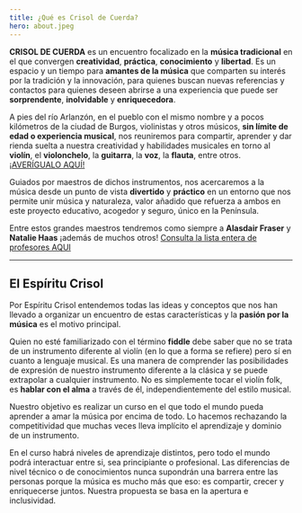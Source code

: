 ```yaml
---
title: ¿Qué es Crisol de Cuerda?
hero: about.jpeg
---
```


**CRISOL DE CUERDA** es un encuentro focalizado en la **música tradicional** en el que convergen **creatividad**, **práctica**, **conocimiento** y **libertad**. Es un espacio y un tiempo para **amantes de la música** que comparten su interés por la tradición y la innovación, para quienes buscan nuevas referencias y contactos para quienes deseen abrirse a una experiencia que puede ser **sorprendente**, **inolvidable** y **enriquecedora**.

A pies del río Arlanzón, en el pueblo con el mismo nombre y a pocos kilómetros de la ciudad de Burgos, violinistas y otros músicos, **sin límite de edad o experiencia musical**, nos reuniremos para compartir, aprender y dar rienda suelta a nuestra creatividad y habilidades musicales en torno al **violín**, el **violonchelo**, la **guitarra**, la **voz**, la **flauta**, entre otros. [¡AVERÍGUALO AQUÍ!](/about/classes)

Guiados por maestros de dichos instrumentos, nos acercaremos a la música desde un punto de vista **divertido** y **práctico** en un entorno que nos permite unir música y naturaleza, valor añadido que refuerza a ambos en este proyecto educativo, acogedor y seguro, único en la Península.

Entre estos grandes maestros tendremos como siempre a **Alasdair Fraser** y **Natalie Haas** ¡además de muchos otros! [Consulta la lista entera de profesores AQUI](/teachers)

---

## El Espíritu Crisol

Por Espíritu Crisol entendemos todas las ideas y conceptos que nos han llevado a organizar un encuentro de estas características y la **pasión por la música** es el motivo principal.

Quien no esté familiarizado con el término **fiddle** debe saber que no se trata de un instrumento diferente al violín (en lo que a forma se refiere) pero sí en cuanto a lenguaje musical. Es una manera de comprender las posibilidades de expresión de nuestro instrumento diferente a la clásica y se puede extrapolar a cualquier instrumento. No es simplemente tocar el violín folk, es **hablar con el alma** a través de él, independientemente del estilo musical.

Nuestro objetivo es realizar un curso en el que todo el mundo pueda aprender a amar la música por encima de todo. Lo hacemos rechazando la competitividad que muchas veces lleva implícito el aprendizaje y dominio de un instrumento.

En el curso habrá niveles de aprendizaje distintos, pero todo el mundo podrá interactuar entre si, sea principiante o profesional. Las diferencias de nivel técnico o de conocimientos nunca supondrán una barrera entre las personas porque la música es mucho más que eso: es compartir, crecer y enriquecerse juntos. Nuestra propuesta se basa en la apertura e inclusividad.
